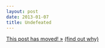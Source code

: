 ```yaml
---
layout: post
date: 2013-01-07
title: Undefeated
---
```

<a href="http://blog.josh-bob.com/undefeated/" class="svbtle-link">This post has moved! &raquo;</a>
<a href="/2013/09/23/hello-svbtle/">(find out why)</a>

<!--
I’m tired of it. I’ve heard it for weeks, and it’s more absurd each and every time.

> “Notre Dame doesn’t deserve to be in the National Championship Game.”

> “Sure they’re undefeated, but look at their schedule. Who have they played?”

This is some of the most childish logic I’ve ever heard from people who pay bills. This is my first time on the other side of the SEC fence, so I realize this sounds like [bandwagon talk](http://josh-bob.com/2013/01/06/the-bandwagon/), but bear with me.

Notre Dame deserves their spot in this game just like you deserve your job by being better qualified than every single other employable person on the planet. You didn’t have to beat out every better-qualified job-seeker in the world, you only had to outshine the other candidates. Notre Dame didn’t have to be better than all of the SEC. They needed to be better than the teams on their schedule. That is the system that’s in place.
-->
